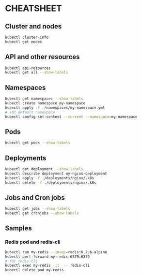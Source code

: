 # CHEATSHEET

## Cluster and nodes
```bash
kubectl cluster-info
kubectl get nodes
```

## API and other resources
```bash
kubectl api-resources
kubectl get all --show-labels
```

## Namespaces
```bash
kubectl get namespaces --show-labels
kubectl create namespace my-namespace
kubectl apply -f ./namespaces/my-namespace.yml
# set default namespace
kubectl config set-context --current --namespace=my-namespace
```

## Pods
```bash
kubectl get pods --show-labels
```

## Deployments
```bash
kubectl get deployment --show-labels
kubectl describe deployment my-nginx-deployment
kubectl apply -f ./deployments/nginx/.k8s
kubectl delete -f ./deployments/nginx/.k8s
```

## Jobs and Cron jobs
```bash
kubectl get jobs --show-labels
kubectl get cronjobs --show-labels
```


## Samples

### Redis pod and redis-cli
```bash
kubectl run my-redis --image=redis:6.2.6-alpine
kubectl port-forward my-redis 6379:6379
# for redis-cli
kubectl exec my-redis -it  -- redis-cli
kubectl delete pod my-redis
```
